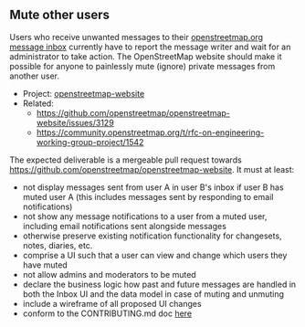 ## Mute other users

Users who receive unwanted messages to their [openstreetmap.org message inbox](https://www.openstreetmap.org/messages/inbox) currently have to report the message writer and wait for an administrator to take action. The OpenStreetMap website should make it possible for anyone to painlessly mute (ignore) private messages from another user.

* Project: [openstreetmap-website](https://github.com/openstreetmap/openstreetmap-website)
* Related:
  - https://github.com/openstreetmap/openstreetmap-website/issues/3129
  - https://community.openstreetmap.org/t/rfc-on-engineering-working-group-project/1542

The expected deliverable is a mergeable pull request towards https://github.com/openstreetmap/openstreetmap-website. It must at least:
- not display messages sent from user A in user B's inbox if user B has muted user A (this includes messages sent by responding to email notifications)
- not show any message notifications to a user from a muted user, including email notifications sent alongside messages
- otherwise preserve existing notification functionality for changesets, notes, diaries, etc.
- comprise a UI such that a user can view and change which users they have muted
- not allow admins and moderators to be muted
- declare the business logic how past and future messages are handled in both the Inbox UI and the data model in case of muting and unmuting
- include a wireframe of all proposed UI changes
- conform to the CONTRIBUTING.md doc [here](https://github.com/openstreetmap/openstreetmap-website/blob/master/CONTRIBUTING.md)

